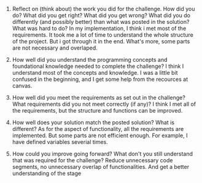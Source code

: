 1. Reflect on (think about) the work you did for the challenge. How did you do? What did you get right? What did you get wrong? What did you do differently (and possibly better) than what was posted in the solution? What was hard to do?
In my implementation, I think i met most of the requirements. It took me a lot of time to understand the whole structure of the project. But i got through it in the end. What's more, some parts are not necessary and overlaped.

2. How well did you understand the programming concepts and foundational knowledge needed to complete the challenge?
I think I understand most of the concepts and knowledge. I was a little bit confused in the beginning, and I get some help from the recources at canvas.

3. How well did you meet the requirements as set out in the challenge? What requirements did you not meet correctly (if any)?
I think I met all of the requirements, but the structure and functions can be improved.

4. How well does your solution match the posted solution? What is different?
As for the aspect of functionality, all the requirements are implemented. But some parts are not efficient enough. For example, I have 
defined variables severial times.

5. How could you improve going forward? What don't you still understand that was required for the challenge?
Reduce unnecessary code segments, no unnecessary overlap of functionalities. And get a better understanding of the stage

